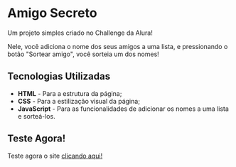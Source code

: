 <h1>Amigo Secreto</h1>
<p>Um projeto simples criado no Challenge da Alura!</p>
<p>Nele, você adiciona o nome dos seus amigos a uma lista, e pressionando o botão "Sortear amigo", você sorteia um dos nomes!</p>
<h2>Tecnologias Utilizadas</h2>
<ul>
  <li><b>HTML</b> - Para a estrutura da página;</li>
  <li><b>CSS</b> - Para a estilização visual da página;</li>
  <li><b>JavaScript</b> - Para as funcionalidades de adicionar os nomes a uma lista e sorteá-los.</li>
</ul>
<h2>Teste Agora!</h2>
<p>Teste agora o site <a href="https://lgs8lucas.github.io/challenge-amigo-secreto/">clicando aqui!</a></p>
